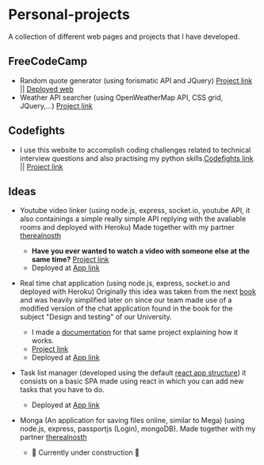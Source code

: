 # Personal-projects
A collection of different web pages and projects that I have developed.


FreeCodeCamp
---

- Random quote generator (using forismatic API and JQuery) [Project link](../../tree/master/FreeCodeCamp/WeatherAPI) || [Deployed web](https://codepen.io/drexpz/pen/rpPoaB)
- Weather API searcher (using OpenWeatherMap API, CSS grid, JQuery,...) [Project link](../../tree/master/FreeCodeCamp/WeatherAPI)

Codefights
---
- I use this website to accomplish coding challenges related to technical interview questions and also practising my python skills.[Codefights link](https://codefights.com/interview-practice/) || [Project link](../../tree/master/Codefights/Interview%20questions)

Ideas
---

- Youtube video linker (using node.js, express, socket.io, youtube API, it also containings a simple really simple API replying with the avaliable rooms and deployed with Heroku) Made together with my partner [therealnosth](https://github.com/therealnosth)
  - **Have you ever wanted to watch a video with someone else at the same time?** [Project link](../../tree/master/Linked-Youtube-Player)
  - Deployed at [App link](https://obscure-wildwood-22526.herokuapp.com/)
  
- Real time chat application (using node.js, express, socket.io and deployed with Heroku) Originally this idea was taken from the next [book](https://www.manning.com/books/node-js-in-action) and was heavily simplified later on since our team made use of a modified version of the chat application found in the book for the subject "Design and testing" of our University. 

  - I made a [documentation](../../tree/master/Real_Time_Chat/Documentation(explanatory)/Documento%20A%2B%20Hackathon%20GRUPO%2023.pdf) for that same project explaining how it works.
  - [Project link](../../tree/master/Real_Time_Chat/Chat%20app)
  - Deployed at [App link](https://safe-atoll-72115.herokuapp.com/)
 
- Task list manager (developed using the default [react app structure](../../tree/master/TaskList)) it consists on a basic SPA made using react in which you can add new tasks that you have to do.
   - Deployed at [App link](https://calm-retreat-82938.herokuapp.com/)
   
- Monga (An application for saving files online, similar to Mega) (using node.js, express,  passportjs (Login), mongoDB). Made together with my partner [therealnosth](https://github.com/therealnosth)
   - 🚧 Currently under construction 🚧

